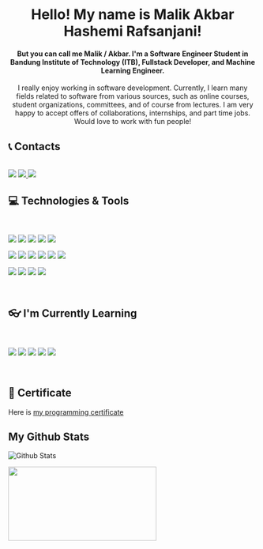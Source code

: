 <h1 align="center">Hello! My name is Malik Akbar Hashemi Rafsanjani!</h1>
<h4 align="center">But you can call me Malik / Akbar. I'm a Software Engineer Student in Bandung Institute of Technology (ITB), Fullstack Developer, and Machine Learning Engineer.</h4>

<p align="center">I really enjoy working in software development. Currently, I learn many fields related to software from various sources, such as online courses, student organizations, committees, and of course from lectures. I am very happy to accept offers of collaborations, internships, and part time jobs. Would love to work with fun people!</p>

## 📞 Contacts
</br>
<a href="https://www.linkedin.com/in/malik-rafsanjani-424710204/"><img src="https://img.shields.io/badge/-malikrafsanjani-blue?style=flat-square&logo=Linkedin&logoColor=white/"></a>
<a href="https://www.instagram.com/malikakbarrafsan/"><img src="https://img.shields.io/badge/-@malikakbarrafsan-333333?style=flat-square&logo=instagram&logoColor=white/">
<a href="mailto: pro.malikakbar2357@gmail.com"><img src="https://img.shields.io/badge/-pro.malikakbar2357@gmail.com-f6f6f6?style=flat-square&logo=Gmail&logoColor=white/"></a>
<br/>
  
## 💻 Technologies & Tools
</br>
<p>
<img src="https://img.shields.io/badge/-HTML5-333333?style=flat-square&logo=html5">
<img src="https://img.shields.io/badge/-CSS3-333333?style=flat-square&logo=css3">
<img src="https://img.shields.io/badge/-JavaScript-333333?style=flat-square&logo=javascript">
<img src="https://img.shields.io/badge/-Nodejs-333333?style=flat-square&logo=Nodejs">
<img src="https://img.shields.io/badge/-MongoDB-333333?style=flat-square&logo=mongodb">
</p>
<p>
<img src="https://img.shields.io/badge/-Python-333333?style=flat-square&logo=Python">
<img src="https://img.shields.io/badge/-C-333333?style=flat-square&logo=C">
<img src="https://img.shields.io/badge/-C++-333333?style=flat-square&logo=cpp">
<img src="https://img.shields.io/badge/-Git-333333?style=flat-square&logo=git">
<img src="https://img.shields.io/badge/-Bash-333333?style=flat-square&logo=None">
<img src="https://img.shields.io/badge/-Haskell-333333?style=flat-square&logo=haskell"/>
</p>
<p>
<img src="https://img.shields.io/badge/-Netlify-333333?style=flat-square&logo=netlify">
<img src="https://img.shields.io/badge/-Heroku-333333?style=flat-square&logo=heroku">
<img src="https://img.shields.io/badge/-Gitlab-333333?style=flat-square&logo=gitlab">
<img src="https://img.shields.io/badge/-Github-333333?style=flat-square&logo=github">
</p>
<br/>

## 👓 I'm Currently Learning
<br/>
<p>
<img src="https://img.shields.io/badge/-React-333333?style=flat-square&logo=react">
<img src="https://img.shields.io/badge/-ExpressJS-333333?style=flat-square&logo=express">
<img src="https://img.shields.io/badge/-PHP-333333?style=flat-square&logo=php">
<img src="https://img.shields.io/badge/-MySQL-333333?style=flat-square&logo=mysql">
<img src="https://img.shields.io/badge/-TensorFlow-333333?style=flat-square&logo=tensorflow"/>
</p>
<br/>

## 📜 Certificate
Here is [my programming certificate](Certificate.md)

## My Github Stats
![Github Stats](https://github-readme-stats.vercel.app/api?username=malikrafsan&count_private=true&theme=react&show_icons=true&include_all_commits=true)
<div>
    <a href="https://github.com/malikrafsan/malikrafsan"><img align="center" width="300" height="150" src="https://github-readme-stats.vercel.app/api/top-langs/?username=malikrafsan&layout=compact&hide=css,html&card_width=300&theme=dark" /></a>
</div>